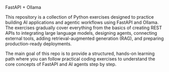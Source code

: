 FastAPI + Ollama

This repository is a collection of Python exercises designed to practice building AI applications and agentic workflows using FastAPI and Ollama. The exercises gradually cover everything from the basics of creating REST APIs to integrating large language models, designing agents, connecting external tools, adding retrieval-augmented generation (RAG), and preparing production-ready deployments.

The main goal of this repo is to provide a structured, hands-on learning path where you can follow practical coding exercises to understand the core concepts of FastAPI and AI agents step by step.
